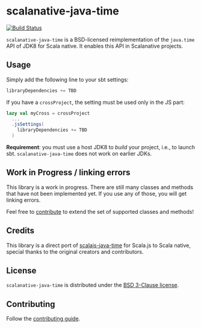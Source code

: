 # scalanative-java-time

[![Build Status](https://travis-ci.org/akka-js/scalanative-java-time.svg?branch=master)](https://travis-ci.org/akka-js/scalanative-java-time)

`scalanative-java-time` is a BSD-licensed reimplementation of the `java.time` API
of JDK8 for Scala native. It enables this API in Scalanative projects.

## Usage

Simply add the following line to your sbt settings:

```scala
libraryDependencies += TBD
```

If you have a `crossProject`, the setting must be used only in the JS part:

```scala
lazy val myCross = crossProject
  ...
  .jsSettings(
    libraryDependencies += TBD
  )
```

**Requirement**: you must use a host JDK8 to *build* your project, i.e., to
launch sbt. `scalanative-java-time` does not work on earlier JDKs.

## Work in Progress / linking errors

This library is a work in progress.
There are still many classes and methods that have not been implemented yet.
If you use any of those, you will get linking errors.

Feel free to [contribute](./CONTRIBUTING.md) to extend the set of supported
classes and methods!

## Credits

This library is a direct port of [scalajs-java-time](https://github.com/scala-js/scala-js-java-time) for Scala.js to Scala native, special thanks to the original creators and contributors.

## License

`scalanative-java-time` is distributed under the
[BSD 3-Clause license](./LICENSE.txt).

## Contributing

Follow the [contributing guide](./CONTRIBUTING.md).
